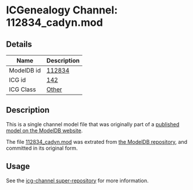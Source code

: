 # ICGenealogy Channel: 112834\_cadyn.mod

## Details

Name | Description
---- | -----------
ModelDB id | [112834](http://senselab.med.yale.edu/ModelDB/ShowModel.cshtml?model=112834)
ICG id | [142](http://icg.neurotheory.ox.ac.uk/channels/other/142)
ICG Class | [Other](http://icg.neurotheory.ox.ac.uk/channels/other)

## Description

This is a single channel model file that was originally part of a [published model on the ModelDB website](http://senselab.med.yale.edu/mModelDB/ShowModel.cshtml?model=112834).

The file [112834\_cadyn.mod](112834_cadyn.mod) was extrated from [the ModelDB repository](http://senselab.med.yale.edu/ModelDB/ShowModel.cshtml?model=112834), and committed in its original form.

## Usage

See the [icg-channel super-repository](https://github.com/icgenealogy/icg-channels) for more information.